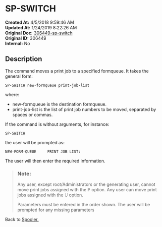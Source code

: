 # SP-SWITCH 

**Created At:** 4/5/2018 9:59:46 AM  
**Updated At:** 1/24/2019 8:22:26 AM  
**Original Doc:** [306449-sp-switch](https://docs.jbase.com/44205-spooler/306449-sp-switch)  
**Original ID:** 306449  
**Internal:** No  


## Description 

The command moves a print job to a specified formqueue. It takes the general form:

```
SP-SWITCH new-formqueue print-job-list
```

where:

- new-formqueue is the destination formqueue.
- print-job-list is the list of print job numbers to be moved, separated by spaces or commas.




If the command is without arguments, for instance:

```
SP-SWITCH 
```

the user will be prompted as:

```
NEW-FORM-QUEUE     PRINT JOB LIST:
```

The user will then enter the required information.




> ### Note:  
> 
> Any user, except root/Administrators or the generating user, cannot move print jobs assigned with the P option. Any user can move print jobs assigned with the U option.
> 
> Parameters must be entered in the order shown. The user will be prompted for any missing parameters




Back to [Spooler.](./../jbase-spooler)
